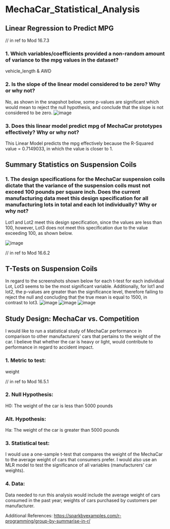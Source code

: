 # MechaCar_Statistical_Analysis

## Linear Regression to Predict MPG
// in ref to Mod 16.7.3

### 1. Which variables/coefficients provided a non-random amount of variance to the mpg values in the dataset?

vehicle_length & AWD

### 2. Is the slope of the linear model considered to be zero? Why or why not?

No, as shown in the snapshot below, some p-values are significant which would mean to reject the null hypothesis, and conclude that the slope is not considered to be zero. 
![image](https://user-images.githubusercontent.com/116187123/224714005-63f38794-0102-4f26-9098-ae115e7f9f51.png)

### 3. Does this linear model predict mpg of MechaCar prototypes effectively? Why or why not?

This Linear Model predicts the mpg effectively because the R-Squared value = 0.7149033, in which the value is closer to 1. 

## Summary Statistics on Suspension Coils

### 1. The design specifications for the MechaCar suspension coils dictate that the variance of the suspension coils must not exceed 100 pounds per square inch. Does the current manufacturing data meet this design specification for all manufacturing lots in total and each lot individually? Why or why not?

Lot1 and Lot2 meet this design specification, since the values are less than 100, however, Lot3 does not meet this specification due to the value exceeding 100, as shown below. 

![image](https://user-images.githubusercontent.com/116187123/224734750-e81e8e1c-df8a-4a4d-ad4f-edc12ad902c0.png)

// in ref to Mod 16.6.2
## T-Tests on Suspension Coils 
In regard to the screenshots shown below for each t-test for each individual Lot, Lot3 seems to be the most significant variable. 
Additionally, for lot1 and lot2, the p-values are greater than the significance level, therefore failing to reject the null and concluding that the true mean is equal to 1500, in contrast to lot3. 
![image](https://user-images.githubusercontent.com/116187123/224748381-6e8ffb82-278f-45fe-8379-384fb5ec8d9f.png)
![image](https://user-images.githubusercontent.com/116187123/224748466-33fcd9fb-1aca-4d25-941c-0148b73d5403.png)
![image](https://user-images.githubusercontent.com/116187123/224748557-7a195644-53ab-4be9-9128-4896fd524ba5.png)


## Study Design: MechaCar vs. Competition
I would like to run a statistical study of MechaCar performance in comparison to other manufacturers' cars that pertains to the weight of the car. I believe that 
whether the car is heavy or light, would contribute to performance in regard to accident impact.  

### 1. Metric to test: 

weight

// in ref to Mod 16.5.1
### 2. Null Hypothesis: 
H0: The weight of the car is less than 5000 pounds 
### Alt. Hypothesis: 
Ha: The weight of the car is greater than 5000 pounds 

### 3. Statistical test: 

I would use a one-sample t-test that compares the weight of the MechaCar to the average weight of cars that consumers prefer. 
I would also use an MLR model to test the significance of all variables (manufacturers' car weights). 

### 4. Data: 

Data needed to run this analysis would include the average weight of cars consumed in the past year; weights of cars purchased by customers per manufacturer. 

Additional References: https://sparkbyexamples.com/r-programming/group-by-summarise-in-r/
